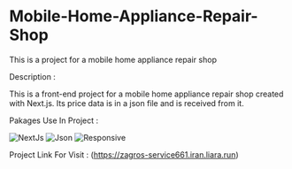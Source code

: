 # Mobile-Home-Appliance-Repair-Shop
This is a project for a mobile home appliance repair shop

Description :

This is a front-end project for a mobile home appliance repair shop created with Next.js. Its price data is in a json file and is received from it.

Pakages Use In Project : 

![NextJs](https://img.shields.io/badge/Next.js-EF2D5E)
![Json](https://img.shields.io/badge/Json-EF2D5E)
![Responsive](https://img.shields.io/badge/Responsive-EF2D5E)

Project Link For Visit :
(https://zagros-service661.iran.liara.run)
